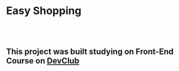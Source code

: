 <h1> Easy Shopping </h1>
<br>
<br>
<h2>This project was built studying on Front-End Course on <a href="https://rodolfomori.com.br/devclub">DevClub</a></h2>
